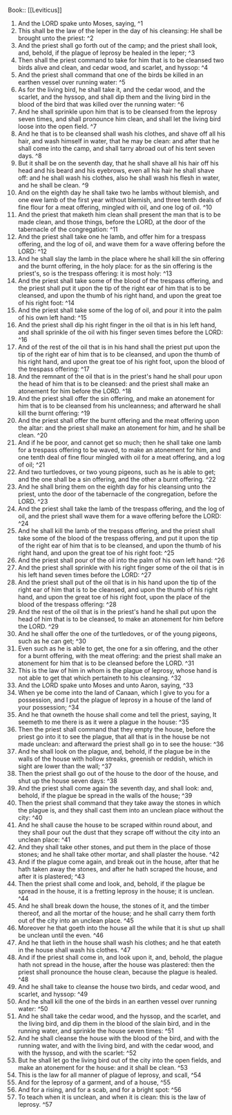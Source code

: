  Book:: [[Leviticus]]
 1. And the LORD spake unto Moses, saying, ^1
 2. This shall be the law of the leper in the day of his cleansing: He shall be brought unto the priest: ^2
 3. And the priest shall go forth out of the camp; and the priest shall look, and, behold, if the plague of leprosy be healed in the leper; ^3
 4. Then shall the priest command to take for him that is to be cleansed two birds alive and clean, and cedar wood, and scarlet, and hyssop: ^4
 5. And the priest shall command that one of the birds be killed in an earthen vessel over running water: ^5
 6. As for the living bird, he shall take it, and the cedar wood, and the scarlet, and the hyssop, and shall dip them and the living bird in the blood of the bird that was killed over the running water: ^6
 7. And he shall sprinkle upon him that is to be cleansed from the leprosy seven times, and shall pronounce him clean, and shall let the living bird loose into the open field. ^7
 8. And he that is to be cleansed shall wash his clothes, and shave off all his hair, and wash himself in water, that he may be clean: and after that he shall come into the camp, and shall tarry abroad out of his tent seven days. ^8
 9. But it shall be on the seventh day, that he shall shave all his hair off his head and his beard and his eyebrows, even all his hair he shall shave off: and he shall wash his clothes, also he shall wash his flesh in water, and he shall be clean. ^9
 10. And on the eighth day he shall take two he lambs without blemish, and one ewe lamb of the first year without blemish, and three tenth deals of fine flour for a meat offering, mingled with oil, and one log of oil. ^10
 11. And the priest that maketh him clean shall present the man that is to be made clean, and those things, before the LORD, at the door of the tabernacle of the congregation: ^11
 12. And the priest shall take one he lamb, and offer him for a trespass offering, and the log of oil, and wave them for a wave offering before the LORD: ^12
 13. And he shall slay the lamb in the place where he shall kill the sin offering and the burnt offering, in the holy place: for as the sin offering is the priest's, so is the trespass offering: it is most holy: ^13
 14. And the priest shall take some of the blood of the trespass offering, and the priest shall put it upon the tip of the right ear of him that is to be cleansed, and upon the thumb of his right hand, and upon the great toe of his right foot: ^14
 15. And the priest shall take some of the log of oil, and pour it into the palm of his own left hand: ^15
 16. And the priest shall dip his right finger in the oil that is in his left hand, and shall sprinkle of the oil with his finger seven times before the LORD: ^16
 17. And of the rest of the oil that is in his hand shall the priest put upon the tip of the right ear of him that is to be cleansed, and upon the thumb of his right hand, and upon the great toe of his right foot, upon the blood of the trespass offering: ^17
 18. And the remnant of the oil that is in the priest's hand he shall pour upon the head of him that is to be cleansed: and the priest shall make an atonement for him before the LORD. ^18
 19. And the priest shall offer the sin offering, and make an atonement for him that is to be cleansed from his uncleanness; and afterward he shall kill the burnt offering: ^19
 20. And the priest shall offer the burnt offering and the meat offering upon the altar: and the priest shall make an atonement for him, and he shall be clean. ^20
 21. And if he be poor, and cannot get so much; then he shall take one lamb for a trespass offering to be waved, to make an atonement for him, and one tenth deal of fine flour mingled with oil for a meat offering, and a log of oil; ^21
 22. And two turtledoves, or two young pigeons, such as he is able to get; and the one shall be a sin offering, and the other a burnt offering. ^22
 23. And he shall bring them on the eighth day for his cleansing unto the priest, unto the door of the tabernacle of the congregation, before the LORD. ^23
 24. And the priest shall take the lamb of the trespass offering, and the log of oil, and the priest shall wave them for a wave offering before the LORD: ^24
 25. And he shall kill the lamb of the trespass offering, and the priest shall take some of the blood of the trespass offering, and put it upon the tip of the right ear of him that is to be cleansed, and upon the thumb of his right hand, and upon the great toe of his right foot: ^25
 26. And the priest shall pour of the oil into the palm of his own left hand: ^26
 27. And the priest shall sprinkle with his right finger some of the oil that is in his left hand seven times before the LORD: ^27
 28. And the priest shall put of the oil that is in his hand upon the tip of the right ear of him that is to be cleansed, and upon the thumb of his right hand, and upon the great toe of his right foot, upon the place of the blood of the trespass offering: ^28
 29. And the rest of the oil that is in the priest's hand he shall put upon the head of him that is to be cleansed, to make an atonement for him before the LORD. ^29
 30. And he shall offer the one of the turtledoves, or of the young pigeons, such as he can get; ^30
 31. Even such as he is able to get, the one for a sin offering, and the other for a burnt offering, with the meat offering: and the priest shall make an atonement for him that is to be cleansed before the LORD. ^31
 32. This is the law of him in whom is the plague of leprosy, whose hand is not able to get that which pertaineth to his cleansing. ^32
 33. And the LORD spake unto Moses and unto Aaron, saying, ^33
 34. When ye be come into the land of Canaan, which I give to you for a possession, and I put the plague of leprosy in a house of the land of your possession; ^34
 35. And he that owneth the house shall come and tell the priest, saying, It seemeth to me there is as it were a plague in the house: ^35
 36. Then the priest shall command that they empty the house, before the priest go into it to see the plague, that all that is in the house be not made unclean: and afterward the priest shall go in to see the house: ^36
 37. And he shall look on the plague, and, behold, if the plague be in the walls of the house with hollow streaks, greenish or reddish, which in sight are lower than the wall; ^37
 38. Then the priest shall go out of the house to the door of the house, and shut up the house seven days: ^38
 39. And the priest shall come again the seventh day, and shall look: and, behold, if the plague be spread in the walls of the house; ^39
 40. Then the priest shall command that they take away the stones in which the plague is, and they shall cast them into an unclean place without the city: ^40
 41. And he shall cause the house to be scraped within round about, and they shall pour out the dust that they scrape off without the city into an unclean place: ^41
 42. And they shall take other stones, and put them in the place of those stones; and he shall take other mortar, and shall plaster the house. ^42
 43. And if the plague come again, and break out in the house, after that he hath taken away the stones, and after he hath scraped the house, and after it is plastered; ^43
 44. Then the priest shall come and look, and, behold, if the plague be spread in the house, it is a fretting leprosy in the house; it is unclean. ^44
 45. And he shall break down the house, the stones of it, and the timber thereof, and all the mortar of the house; and he shall carry them forth out of the city into an unclean place. ^45
 46. Moreover he that goeth into the house all the while that it is shut up shall be unclean until the even. ^46
 47. And he that lieth in the house shall wash his clothes; and he that eateth in the house shall wash his clothes. ^47
 48. And if the priest shall come in, and look upon it, and, behold, the plague hath not spread in the house, after the house was plastered: then the priest shall pronounce the house clean, because the plague is healed. ^48
 49. And he shall take to cleanse the house two birds, and cedar wood, and scarlet, and hyssop: ^49
 50. And he shall kill the one of the birds in an earthen vessel over running water: ^50
 51. And he shall take the cedar wood, and the hyssop, and the scarlet, and the living bird, and dip them in the blood of the slain bird, and in the running water, and sprinkle the house seven times: ^51
 52. And he shall cleanse the house with the blood of the bird, and with the running water, and with the living bird, and with the cedar wood, and with the hyssop, and with the scarlet: ^52
 53. But he shall let go the living bird out of the city into the open fields, and make an atonement for the house: and it shall be clean. ^53
 54. This is the law for all manner of plague of leprosy, and scall, ^54
 55. And for the leprosy of a garment, and of a house, ^55
 56. And for a rising, and for a scab, and for a bright spot: ^56
 57. To teach when it is unclean, and when it is clean: this is the law of leprosy. ^57
